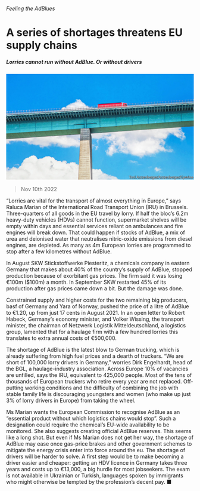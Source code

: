 ###### Feeling the AdBlues

# A series of shortages threatens EU supply chains 

##### Lorries cannot run without AdBlue. Or without drivers 

![image](images/20221112_WBP002.jpg) 

> Nov 10th 2022 

“Lorries are vital for the transport of almost everything in Europe,” says Raluca Marian of the International Road Transport Union (IRU) in Brussels. Three-quarters of all goods in the EU travel by lorry. If half the bloc’s 6.2m heavy-duty vehicles (HDVs) cannot function, supermarket shelves will be empty within days and essential services reliant on ambulances and fire engines will break down. That could happen if stocks of AdBlue, a mix of urea and deionised water that neutralises nitric-oxide emissions from diesel engines, are depleted. As many as 4m European lorries are programmed to stop after a few kilometres without AdBlue. 

In August SKW Stickstoffwerke Piesteritz, a chemicals company in eastern Germany that makes about 40% of the country’s supply of AdBlue, stopped production because of exorbitant gas prices. The firm said it was losing €100m ($100m) a month. In September SKW restarted 45% of its production after gas prices came down a bit. But the damage was done. 

Constrained supply and higher costs for the two remaining big producers, basf of Germany and Yara of Norway, pushed the price of a litre of AdBlue to €1.20, up from just 17 cents in August 2021. In an open letter to Robert Habeck, Germany’s economy minister, and Volker Wissing, the transport minister, the chairman of Netzwerk Logistik Mitteldeutschland, a logistics group, lamented that for a haulage firm with a few hundred lorries this translates to extra annual costs of €500,000.

The shortage of AdBlue is the latest blow to German trucking, which is already suffering from high fuel prices and a dearth of truckers. “We are short of 100,000 lorry drivers in Germany,” worries Dirk Engelhardt, head of the BGL, a haulage-industry association. Across Europe 10% of vacancies are unfilled, says the IRU, equivalent to 425,000 people. Most of the tens of thousands of European truckers who retire every year are not replaced. Off-putting working conditions and the difficulty of combining the job with stable family life is discouraging youngsters and women (who make up just 3% of lorry drivers in Europe) from taking the wheel. 

Ms Marian wants the European Commission to recognise AdBlue as an “essential product without which logistics chains would stop”. Such a designation could require the chemical’s EU-wide availability to be monitored. She also suggests creating official AdBlue reserves. This seems like a long shot. But even if Ms Marian does not get her way, the shortage of AdBlue may ease once gas-price brakes and other government schemes to mitigate the energy crisis enter into force around the eu. The shortage of drivers will be harder to solve. A first step would be to make becoming a driver easier and cheaper: getting an HDV licence in Germany takes three years and costs up to €13,000, a big hurdle for most jobseekers. The exam is not available in Ukrainian or Turkish, languages spoken by immigrants who might otherwise be tempted by the profession’s decent pay. ■


